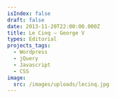 ```yaml
---
isIndex: false
draft: false
date: 2013-11-20T22:00:00.000Z
title: Le Cinq — George V
types: Editorial
projects_tags:
  - Wordpress
  - jQuery
  - Javascript
  - CSS
image:
  src: /images/uploads/lecinq.jpg
---
```

